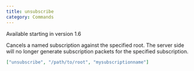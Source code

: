 ```yaml
---
title: unsubscribe
category: Commands
---
```


Available starting in version 1.6

Cancels a named subscription against the specified root. The server side will no
longer generate subscription packets for the specified subscription.

```json
["unsubscribe", "/path/to/root", "mysubscriptionname"]
```
